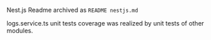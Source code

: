 Nest.js Readme archived as `README nestjs.md`

logs.service.ts unit tests coverage was realized by unit tests of other modules.